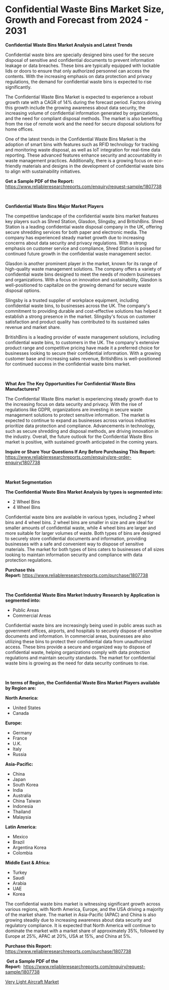<p><h1>Confidential Waste Bins Market Size, Growth and Forecast from 2024 - 2031</h1></p><p><strong>Confidential Waste Bins Market Analysis and Latest Trends</strong></p>
<p><p>Confidential waste bins are specially designed bins used for the secure disposal of sensitive and confidential documents to prevent information leakage or data breaches. These bins are typically equipped with lockable lids or doors to ensure that only authorized personnel can access the contents. With the increasing emphasis on data protection and privacy regulations, the demand for confidential waste bins is expected to rise significantly.</p><p>The Confidential Waste Bins Market is expected to experience a robust growth rate with a CAGR of 14% during the forecast period. Factors driving this growth include the growing awareness about data security, the increasing volume of confidential information generated by organizations, and the need for compliant disposal methods. The market is also benefiting from the rise of remote work and the need for secure disposal solutions for home offices.</p><p>One of the latest trends in the Confidential Waste Bins Market is the adoption of smart bins with features such as RFID technology for tracking and monitoring waste disposal, as well as IoT integration for real-time data reporting. These advanced features enhance security and accountability in waste management practices. Additionally, there is a growing focus on eco-friendly materials and designs in the development of confidential waste bins to align with sustainability initiatives.</p></p>
<p><strong>Get a Sample PDF of the Report:&nbsp;</strong> <a href="https://www.reliableresearchreports.com/enquiry/request-sample/1807738">https://www.reliableresearchreports.com/enquiry/request-sample/1807738</a></p>
<p>&nbsp;</p>
<p><strong>Confidential Waste Bins Major Market Players</strong></p>
<p><p>The competitive landscape of the confidential waste bins market features key players such as Shred Station, Glasdon, Slingsby, and BritishBins. Shred Station is a leading confidential waste disposal company in the UK, offering secure shredding services for both paper and electronic media. The company has experienced steady market growth due to increasing concerns about data security and privacy regulations. With a strong emphasis on customer service and compliance, Shred Station is poised for continued future growth in the confidential waste management sector.</p><p>Glasdon is another prominent player in the market, known for its range of high-quality waste management solutions. The company offers a variety of confidential waste bins designed to meet the needs of modern businesses and organizations. With a focus on innovation and sustainability, Glasdon is well-positioned to capitalize on the growing demand for secure waste disposal options.</p><p>Slingsby is a trusted supplier of workplace equipment, including confidential waste bins, to businesses across the UK. The company's commitment to providing durable and cost-effective solutions has helped it establish a strong presence in the market. Slingsby's focus on customer satisfaction and product quality has contributed to its sustained sales revenue and market share.</p><p>BritishBins is a leading provider of waste management solutions, including confidential waste bins, to customers in the UK. The company's extensive product range and competitive pricing have made it a preferred choice for businesses looking to secure their confidential information. With a growing customer base and increasing sales revenue, BritishBins is well-positioned for continued success in the confidential waste bins market.</p></p>
<p>&nbsp;</p>
<p><strong>What Are The Key Opportunities For Confidential Waste Bins Manufacturers?</strong></p>
<p><p>The Confidential Waste Bins market is experiencing steady growth due to the increasing focus on data security and privacy. With the rise of regulations like GDPR, organizations are investing in secure waste management solutions to protect sensitive information. The market is expected to continue to expand as businesses across various industries prioritize data protection and compliance. Advancements in technology, such as secure shredding and disposal methods, are driving innovation in the industry. Overall, the future outlook for the Confidential Waste Bins market is positive, with sustained growth anticipated in the coming years.</p></p>
<p><strong>Inquire or Share Your Questions If Any Before Purchasing This Report:</strong> <a href="https://www.reliableresearchreports.com/enquiry/pre-order-enquiry/1807738">https://www.reliableresearchreports.com/enquiry/pre-order-enquiry/1807738</a></p>
<p>&nbsp;</p>
<p><strong>Market Segmentation</strong></p>
<p><strong>The Confidential Waste Bins Market Analysis by types is segmented into:</strong></p>
<p><ul><li>2 Wheel Bins</li><li>4 Wheel Bins</li></ul></p>
<p><p>Confidential waste bins are available in various types, including 2 wheel bins and 4 wheel bins. 2 wheel bins are smaller in size and are ideal for smaller amounts of confidential waste, while 4 wheel bins are larger and more suitable for larger volumes of waste. Both types of bins are designed to securely store confidential documents and information, providing businesses with a safe and convenient way to dispose of sensitive materials. The market for both types of bins caters to businesses of all sizes looking to maintain information security and compliance with data protection regulations.</p></p>
<p><strong>Purchase this Report:&nbsp;</strong><a href="https://www.reliableresearchreports.com/purchase/1807738">https://www.reliableresearchreports.com/purchase/1807738</a></p>
<p>&nbsp;</p>
<p><strong>The Confidential Waste Bins Market Industry Research by Application is segmented into:</strong></p>
<p><ul><li>Public Areas</li><li>Commercial Areas</li></ul></p>
<p><p>Confidential waste bins are increasingly being used in public areas such as government offices, airports, and hospitals to securely dispose of sensitive documents and information. In commercial areas, businesses are also utilizing these bins to protect their confidential data from unauthorized access. These bins provide a secure and organized way to dispose of confidential waste, helping organizations comply with data protection regulations and maintain security standards. The market for confidential waste bins is growing as the need for data security continues to rise.</p></p>
<p>&nbsp;</p>
<p><strong>In terms of Region, the Confidential Waste Bins Market Players available by Region are:</strong></p>
<p>
    <p> <strong> North America: </strong>
        <ul>
            <li>United States</li>
            <li>Canada</li>
        </ul>
        </p> 
    <p> <strong> Europe: </strong>
        <ul>
            <li>Germany</li>
            <li>France</li>
            <li>U.K.</li>
            <li>Italy</li>
            <li>Russia</li>
        </ul>
        </p> 
    <p> <strong> Asia-Pacific: </strong>
        <ul>
            <li>China</li>
            <li>Japan</li>
            <li>South Korea</li>
            <li>India</li>
            <li>Australia</li>
            <li>China Taiwan</li>
            <li>Indonesia</li>
            <li>Thailand</li>
            <li>Malaysia</li>
        </ul>
        </p> 
    <p> <strong> Latin America: </strong>
        <ul>
            <li>Mexico</li>
            <li>Brazil</li>
            <li>Argentina Korea</li>
            <li>Colombia</li>
        </ul>
        </p> 
    <p> <strong> Middle East & Africa: </strong>
        <ul>
            <li>Turkey</li>
            <li>Saudi</li>
            <li>Arabia</li>
            <li>UAE</li>
            <li>Korea</li>
        </ul>
    </p>
    </p>
<p><p>The confidential waste bins market is witnessing significant growth across various regions, with North America, Europe, and the USA driving a majority of the market share. The market in Asia-Pacific (APAC) and China is also growing steadily due to increasing awareness about data security and regulatory compliance. It is expected that North America will continue to dominate the market with a market share of approximately 35%, followed by Europe at 25%, APAC at 20%, USA at 15%, and China at 5%.</p></p>
<p><strong>Purchase this Report: </strong><a href="https://www.reliableresearchreports.com/purchase/1807738">https://www.reliableresearchreports.com/purchase/1807738</a></p>
<p>&nbsp;<strong>Get a Sample PDF of the Report:&nbsp;&nbsp;</strong><a href="https://www.reliableresearchreports.com/enquiry/request-sample/1807738">https://www.reliableresearchreports.com/enquiry/request-sample/1807738</a></p>
<p><strong></strong></p>
<p><p><a href="https://circular-yam-9b9.notion.site/Very-Light-Aircraft-Market-Growth-Market-Trends-COVID-19-Impact-and-Forecasts-for-period-from-202-6eb397c649584a90a1a25b2f4331f258">Very Light Aircraft Market</a></p></p>